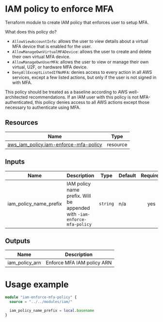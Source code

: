 <!-- BEGIN_TF_DOCS -->
# IAM policy to enforce MFA

Terraform module to create IAM policy that enforces user to setup MFA.

What does this policy do?
* `AllowViewAccountInfo`: allows the user to view details about a virtual MFA device that is enabled for the user.
* `AllowManageOwnVirtualMFADevice`: allows the user to create and delete their own virtual MFA device.
* `AllowManageOwnUserMFA`: allows the user to view or manage their own virtual, U2F, or hardware MFA device.
* `DenyAllExceptListedIfNoMFA`: denies access to every action in all AWS services, except a few listed actions, but only if the user is not signed in with MFA.

This policy should be treated as a baseline according to AWS well-architected recommendations. If an IAM user with this policy is not MFA-authenticated, this policy denies access to all AWS actions except those necessary to authenticate using MFA.

## Resources

| Name | Type |
|------|------|
| [aws_iam_policy.iam-enforce-mfa-policy](https://registry.terraform.io/providers/hashicorp/aws/latest/docs/resources/iam_policy) | resource |

## Inputs

| Name | Description | Type | Default | Required |
|------|-------------|------|---------|:--------:|
| iam_policy_name_prefix | IAM policy name prefix. Will be appended with `-iam-enforce-mfa-policy` | `string` | n/a | yes |

## Outputs

| Name | Description |
|------|-------------|
| iam_policy_arn | Enforce MFA IAM policy ARN |

# Usage example

```terraform
module "iam-enforce-mfa-policy" {
  source = "../../modules/iam/"

  iam_policy_name_prefix = local.basename
}
```
<!-- END_TF_DOCS -->